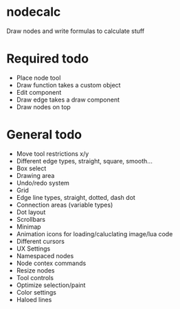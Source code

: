 # nodecalc

Draw nodes and write formulas to calculate stuff

# Required todo

 * Place node tool
 * Draw function takes a custom object
 * Edit component
 * Draw edge takes a draw component
 * Draw nodes on top

# General todo

 * Move tool restrictions x/y
 * Different edge types, straight, square, smooth...
 * Box select
 * Drawing area
 * Undo/redo system
 * Grid
 * Edge line types, straight, dotted, dash dot
 * Connection areas (variable types)
 * Dot layout
 * Scrollbars
 * Minimap
 * Animation icons for loading/caluclating image/lua code
 * Different cursors
 * UX Settings
 * Namespaced nodes
 * Node contex commands
 * Resize nodes
 * Tool controls
 * Optimize selection/paint
 * Color settings
 * Haloed lines
